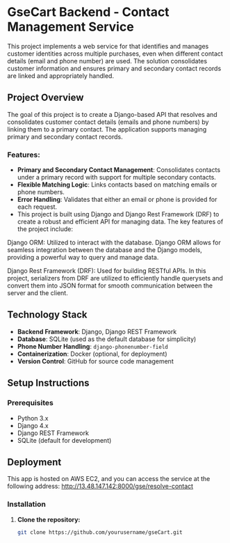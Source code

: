 # GseCart Backend - Contact Management Service

This project implements a web service for  that identifies and manages customer identities across multiple purchases, even when different contact details (email and phone number) are used. The solution consolidates customer information and ensures primary and secondary contact records are linked and appropriately handled.

## Project Overview

The goal of this project is to create a Django-based API that resolves and consolidates customer contact details (emails and phone numbers) by linking them to a primary contact. The application supports managing primary and secondary contact records.

### Features:
- **Primary and Secondary Contact Management**: Consolidates contacts under a primary record with support for multiple secondary contacts.
- **Flexible Matching Logic**: Links contacts based on matching emails or phone numbers.
- **Error Handling**: Validates that either an email or phone is provided for each request.
- 
  This project is built using Django and Django Rest Framework (DRF) to create a robust and efficient API for managing data. The key features of the project include:

Django ORM: Utilized to interact with the database. Django ORM allows for seamless integration between the database and the Django models, providing a powerful way to query and manage data.
  
Django Rest Framework (DRF): Used for building RESTful APIs. In this project, serializers from DRF are utilized to efficiently handle querysets and convert them into JSON format for smooth communication between the server and the client.
## Technology Stack

- **Backend Framework**: Django, Django REST Framework
- **Database**: SQLite (used as the default database for simplicity)
- **Phone Number Handling**: `django-phonenumber-field`
- **Containerization**: Docker (optional, for deployment)
- **Version Control**: GitHub for source code management

## Setup Instructions

### Prerequisites
- Python 3.x
- Django 4.x
- Django REST Framework
- SQLite (default for development)

## Deployment

This app is hosted on AWS EC2, and you can access the service at the following address: http://13.48.147.142:8000/gse/resolve-contact

### Installation

1. **Clone the repository:**
   ```bash
   git clone https://github.com/yourusername/gseCart.git
